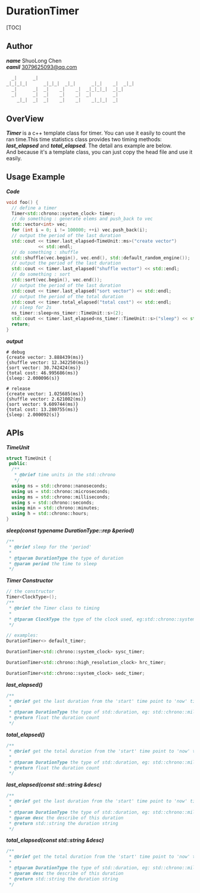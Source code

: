 # DurationTimer

[TOC]

## Author
___name___ ShuoLong Chen  
___eamil___ 3079625093@qq.com

```cpp
  _|      _|                                      
_|_|_|_|      _|_|_|  _|_|      _|_|    _|  _|_|  
  _|      _|  _|    _|    _|  _|_|_|_|  _|_|      
  _|      _|  _|    _|    _|  _|        _|        
    _|_|  _|  _|    _|    _|    _|_|_|  _|       
```



## OverView

___Timer___ is a c++ template class for timer. You can use it easily to count the ran time.This time statistics class provides two timing methods: ___last_elapsed___ and ___total_elapsed___. The detail ans example are below.  
And because it's a template class, you can just copy the head file and use it easily.

## Usage Example
___Code___

```cpp
void foo() {
  // define a timer
  Timer<std::chrono::system_clock> timer;
  // do something : generate elems and push_back to vec
  std::vector<int> vec;
  for (int i = 0; i != 100000; ++i) vec.push_back(i);
  // output the period of the last duration
  std::cout << timer.last_elapsed<TimeUnit::ms>("create vector")
            << std::endl;
  // do something : shuffle
  std::shuffle(vec.begin(), vec.end(), std::default_random_engine());
  // output the period of the last duration
  std::cout << timer.last_elapsed("shuffle vector") << std::endl;
  // do something : sort
  std::sort(vec.begin(), vec.end());
  // output the period of the last duration
  std::cout << timer.last_elapsed("sort vector") << std::endl;
  // output the period of the total duration
  std::cout << timer.total_elapsed("total cost") << std::endl;
  // sleep for 2s
  ns_timer::sleep<ns_timer::TimeUnit::s>(2);
  std::cout << timer.last_elapsed<ns_timer::TimeUnit::s>("sleep") << std::endl;
  return;
}
```
___output___
```log
# debug
{create vector: 3.888439(ms)}
{shuffle vector: 12.342250(ms)}
{sort vector: 30.742424(ms)}
{total cost: 46.995686(ms)}
{sleep: 2.000096(s)}

# release
{create vector: 1.025685(ms)}
{shuffle vector: 2.621002(ms)}
{sort vector: 9.609744(ms)}
{total cost: 13.280755(ms)}
{sleep: 2.000092(s)}
```

## APIs
___TimeUnit___ 

```cpp
struct TimeUnit {
 public:
  /**
   * @brief time units in the std::chrono
   */
  using ns = std::chrono::nanoseconds;
  using us = std::chrono::microseconds;
  using ms = std::chrono::milliseconds;
  using s = std::chrono::seconds;
  using min = std::chrono::minutes;
  using h = std::chrono::hours;
}
```

___sleep(const typename DurationType::rep &period)___

```cpp
/**
 * @brief sleep for the 'period'
 *
 * @tparam DurationType the type of duration
 * @param period the time to sleep
 */
```

___Timer Constructor___ 

```cpp
// the constructor
Timer<ClockType>();
/**
 * @brief the Timer class to timing
 * 
 * @tparam ClockType the type of the clock used, eg:std::chrono::system_clock
 */

// examples: 
DurationTimer<> default_timer;

DurationTimer<std::chrono::system_clock> sysc_timer;

DurationTimer<std::chrono::high_resolution_clock> hrc_timer;

DurationTimer<std::chrono::system_clock> sedc_timer;

```

___last_elapsed()___ 

```cpp
/**
 * @brief get the last duration from the 'start' time point to 'now' time point
 * 
 * @tparam DurationType the type of std::duration, eg: std::chrono::milliseconds, std::chrono::seconds
 * @return float the duration count
 */
```
___total_elapsed()___ 

```cpp
/**
 * @brief get the total duration from the 'start' time point to 'now' time point
 * 
 * @tparam DurationType the type of std::duration, eg: std::chrono::milliseconds, std::chrono::seconds
 * @return float the duration count
 */
```
___last_elapsed(const std::string &desc)___ 

```cpp
/**
 * @brief get the last duration from the 'start' time point to 'now' time point
 * 
 * @tparam DurationType the type of std::duration, eg: std::chrono::milliseconds, std::chrono::seconds
 * @param desc the describe of this duration
 * @return std::string the duration string
 */
```
___total_elapsed(const std::string &desc)___ 

```cpp
/**
 * @brief get the total duration from the 'start' time point to 'now' time point
 * 
 * @tparam DurationType the type of std::duration, eg: std::chrono::milliseconds, std::chrono::seconds
 * @param desc the describe of this duration
 * @return std::string the duration string
 */
```
